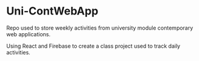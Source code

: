 # Uni-ContWebApp
Repo used to store weekly activities from university module contemporary web applications.


Using React and Firebase to create a class project used to track daily activities.
